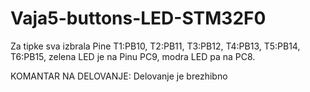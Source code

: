 # Vaja5-buttons-LED-STM32F0

Za tipke sva izbrala Pine T1:PB10, T2:PB11, T3:PB12, T4:PB13, T5:PB14, T6:PB15, zelena LED je na Pinu PC9, modra LED pa na PC8.

KOMANTAR NA DELOVANJE:
Delovanje je brezhibno
